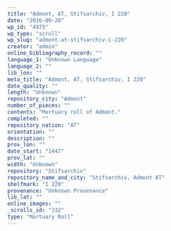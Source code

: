 ```yaml
---
title: "Admont, AT, Stifsarchiv, I 220"
date: "2016-09-28"
wp_id: "4975"
wp_type: "scroll"
wp_slug: "admont-at-stifsarchiv-i-220"
creator: "admin"
online_bibliography_record: ""
language_1: "Unknown Language"
language_2: ""
lib_lon: ""
meta_title: "Admont, AT, Stifsarchiv, I 220"
date_quality: ""
length: "Unknown"
repository_city: "Admont"
number_of_pieces: ""
contents: "Mortuary roll of Admont."
completed: ""
repository_nation: "AT"
orientation: ""
description: ""
prov_lon: ""
date_start: "1447"
prov_lat: ""
width: "Unknown"
repository: "Stifsarchiv"
repository_name_and_city: "Stifsarchiv, Admont AT"
shelfmark: "I 220"
provenance: "Unknown Provenance"
lib_lat: ""
online_images: ""
_scrolls_id: "332"
type: "Mortuary Roll"
---
```



